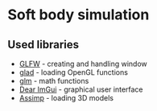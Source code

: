 # Soft body simulation

## Used libraries
 - [GLFW](https://www.glfw.org/) - creating and handling window
 - [glad](https://glad.dav1d.de/) - loading OpenGL functions
 - [glm](https://github.com/g-truc/glm) - math functions
 - [Dear ImGui](https://github.com/ocornut/imgui) - graphical user interface
 - [Assimp](https://github.com/assimp/assimp) - loading 3D models